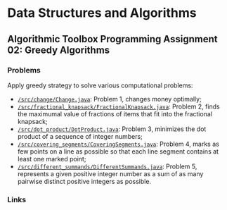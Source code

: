 # Data Structures and Algorithms
## Algorithmic Toolbox Programming Assignment 02: Greedy Algorithms
### Problems
Apply greedy strategy to solve various computational problems:
* [`/src/change/Change.java`](src/change/Change.java): Problem 1, changes money optimally;
* [`/src/fractional_knapsack/FractionalKnapsack.java`](src/fractional_knapsack/FractionalKnapsack.java): Problem 2, finds the maximumal value of fractions of items that fit into the fractional knapsack;
* [`/src/dot_product/DotProduct.java`](src/dot_product/DotProduct.java): Problem 3, minimizes the dot product of a sequence of integer numbers;
* [`/src/covering_segments/CoveringSegments.java`](src/covering_segments/CoveringSegments.java): Problem 4, marks as few points on a line as possible so that each line segment contains at least one marked point;
* [`/src/different_summands/DifferentSummands.java`](src/different_summands/DifferentSummands.java): Problem 5, represents a given positive integer number as a sum of as many pairwise distinct positive integers as possible.

### Links
